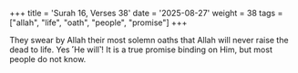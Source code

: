 +++
title = 'Surah 16, Verses 38'
date = '2025-08-27'
weight = 38
tags = ["allah", "life", "oath", "people", "promise"]
+++

They swear by Allah their most solemn oaths that Allah will never raise the dead to life. Yes ˹He will˺! It is a true promise binding on Him, but most people do not know.